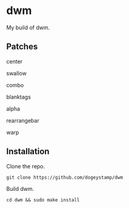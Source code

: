 # dwm
My build of dwm.
## Patches
center

swallow

combo

blanktags

alpha

rearrangebar

warp
## Installation
Clone the repo.

`git clone https://github.com/dogeystamp/dwm`

Build dwm.

`cd dwm && sudo make install`
